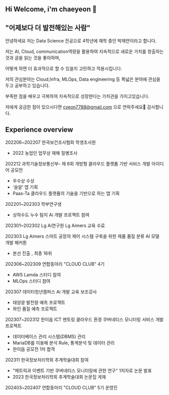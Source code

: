 ## Hi Welcome, i'm chaeyeon 👋
## "어제보다 더 발전해있는 사람"

안녕하세요 저는 Data Science 전공으로 4학년에 재학 중인 박채연이라고 합니다.

저는 AI, Cloud, communication역량을 활용하여 지속적으로 새로운 가치를 창출하는 것과 글을 읽는 것을 좋아하며,

어떻게 하면 더 효과적으로 할 수 있을지 고민하고 적용시킵니다.

저의 관심분야는 Cloud,Infra, MLOps, Data engineering 등 폭넓은 분야에 관심을 두고 공부하고 있습니다.

부족한 점을 배우고 극복하여 지속적으로 성장한다는 가치관을 가지고있습니다.

저에게 궁금한 점이 있으시다면 cyeon7788@gmail.com 으로 연락주세요🙂
감사합니다.

## Experience overview
202206~202207 한국보건조사협회 학생조사원
- 2022 농업인 업무상 재해 질병조사

202212 과학기술정보통신부- 제 6회 개방형 클라우드 플랫폼 기반 서비스 개발 아이디어 공모전
- 우수상 수상
-	‘슬알’ 앱 기획
-	Paas-Ta 클라우드 플랫폼의 기술을 기반으로 하는 앱 기획
  
202201~202303 학부연구생
- 상하수도 누수 탐지 Ai 개발 프로젝트 참여
  
202301~202302 Lg Ai연구원 Lg Aimers 교육 수료

202303 Lg Aimers 스마트 공장의 제어 시스템 구축을 위한 제품 품질 분류 AI 모델 개발 해커톤 
- 본선 진출 , 최종 16위

202306~202309 연합동아리 "CLOUD CLUB" 4기 
- AWS Lamda 스터디 참여
- MLOps 스터디 참여

202307 데이터청년캠퍼스 Ai 개발 교육 보조강사 
- 태양광 발전량 예측 프로젝트 
- 와인 품질 예측 프로젝트

202307~202312 한이음 ICT 멘토링 클라우드 환경 쿠버네티스 모니터링 서비스 개발 프로젝트
- 데이터베이스 관리 시스템(DBMS) 관리
- MariaDB를 이용해 분석 Rule, 통계분석 및 데이터 관리
- 한이음 공모전 1차 합격

202311 한국정보처리학회 추계학술대회 참여
- "메트릭과 이벤트 기반 쿠버네티스 모니터링에 관한 연구" 1저자로 논문 발표
- 2023 한국정보처리학회 추계학술대회 논문집 게재

202403~202407 연합동아리 "CLOUD CLUB" 5기 운영진

<!--ddd
**chaeyeon8202/chaeyeon8202** is a ✨ _special_ ✨ repository because its `README.md` (this file) appears on your GitHub profile.

Here are some ideas to get you started:

- 🔭 I’m currently working on ...
- 🌱 I’m currently learning ...
- 👯 I’m looking to collaborate on ...
- 🤔 I’m looking for help with ...
- 💬 Ask me about ...
- 📫 How to reach me: ...
- 😄 Pronouns: ...
- ⚡ Fun fact: ...
-->
